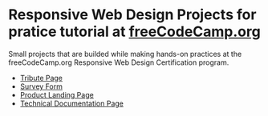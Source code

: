 # Responsive Web Design Projects for pratice tutorial at [freeCodeCamp.org](https://www.freecodecamp.org/)

Small projects that are builded while making hands-on practices at the freeCodeCamp.org Responsive Web Design Certification program.

-   [Tribute Page](https://seyitalitek.github.io/responsiveWebDesignProjectsfreeCodeCamp/tribute-page/index.html)
-   [Survey Form](https://seyitalitek.github.io/responsiveWebDesignProjectsfreeCodeCamp/survey-form/index.html)
-   [Product Landing Page](https://seyitalitek.github.io/responsiveWebDesignProjectsfreeCodeCamp/product-landing-page/index.html)
-   [Technical Documentation Page](https://seyitalitek.github.io/responsiveWebDesignProjectsfreeCodeCamp/technical-documentation-page/index.html)